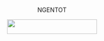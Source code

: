 <p align="center">NGENTOT</p>


<p align="center"><a href="https://heroku.com/deploy?template=https://github.com/Zora24/Lord-Userbot/tree/Lord-Userbot"> <img src="https://telegra.ph/file/1c24cf04490f65ea3081e.jpg" width="210" height="34.45" /></a></p>
